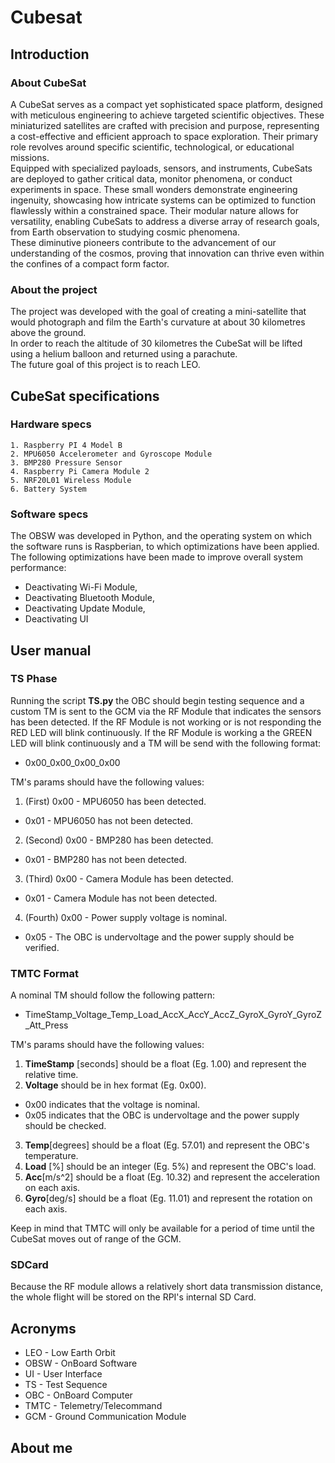 # Cubesat

## Introduction

### About CubeSat

A CubeSat serves as a compact yet sophisticated space platform, designed with meticulous engineering to achieve targeted scientific objectives. These miniaturized satellites are crafted with precision and purpose, representing a cost-effective and efficient approach to space exploration. Their primary role revolves around specific scientific, technological, or educational missions. <br>
Equipped with specialized payloads, sensors, and instruments, CubeSats are deployed to gather critical data, monitor phenomena, or conduct experiments in space. These small wonders demonstrate engineering ingenuity, showcasing how intricate systems can be optimized to function flawlessly within a constrained space. Their modular nature allows for versatility, enabling CubeSats to address a diverse array of research goals, from Earth observation to studying cosmic phenomena. <br>
These diminutive pioneers contribute to the advancement of our understanding of the cosmos, proving that innovation can thrive even within the confines of a compact form factor.

### About the project

The project was developed with the goal of creating a mini-satellite that would photograph and film the Earth's curvature at about 30 kilometres above the ground. <br>
In order to reach the altitude of 30 kilometres the CubeSat will be lifted using a helium balloon and returned using a parachute. <br>
The future goal of this project is to reach LEO.

## CubeSat specifications

### Hardware specs

    1. Raspberry PI 4 Model B
    2. MPU6050 Accelerometer and Gyroscope Module
    3. BMP280 Pressure Sensor
    4. Raspberry Pi Camera Module 2
    5. NRF20L01 Wireless Module
    6. Battery System 

### Software specs

The OBSW was developed in Python, and the operating system on which the software runs is Raspberian, to which optimizations have been applied. <br>
The following optimizations have been made to improve overall system performance:

- Deactivating Wi-Fi Module,
- Deactivating Bluetooth Module,
- Deactivating Update Module,
- Deactivating UI


## User manual

### TS Phase

Running the script <b>TS.py</b> the OBC should begin testing sequence and a custom TM is sent to the GCM via the RF Module that indicates the sensors has been detected.
If the RF Module is not working or is not responding the RED LED will blink continuously.
If the RF Module is working a the GREEN LED will blink continuously and a TM will be send with the following format:
- 0x00_0x00_0x00_0x00

TM's params should have the following values:

1. (First) 0x00 - MPU6050 has been detected.

- 0x01 - MPU6050 has not been detected.

2. (Second) 0x00 - BMP280 has been detected.

- 0x01 - BMP280 has not been detected.

3. (Third) 0x00 - Camera Module has been detected.

- 0x01 - Camera Module has not been detected.

4. (Fourth) 0x00 - Power supply voltage is nominal.

- 0x05 - The OBC is undervoltage and the power supply should be verified.

### TMTC Format

A nominal TM should follow the following pattern:

- TimeStamp_Voltage_Temp_Load_AccX_AccY_AccZ_GyroX_GyroY_GyroZ_Att_Press

TM's params should have the following values:

1. <b>TimeStamp</b> [seconds] should be a float (Eg. 1.00) and represent the relative time. 
2. <b>Voltage</b> should be in hex format (Eg. 0x00).

- 0x00 indicates that the voltage is nominal.
- 0x05 indicates that the OBC is undervoltage and the power supply should be checked.

3. <b>Temp</b>[degrees] should be a float (Eg. 57.01) and represent the OBC's temperature.
4. <b>Load</b> [%] should be an integer (Eg. 5%) and represent the OBC's load.
5. <b>Acc</b>[m/s^2] should be a float (Eg. 10.32) and represent the acceleration on each axis.
6. <b>Gyro</b>[deg/s] should be a float (Eg. 11.01) and represent the rotation on each axis.

Keep in mind that TMTC will only be available for a period of time until the CubeSat moves out of range of the GCM.

### SDCard
Because the RF module allows a relatively short data transmission distance, the whole flight will be stored on the RPI's internal SD Card.
## Acronyms

- LEO - Low Earth Orbit
- OBSW - OnBoard Software
- UI - User Interface
- TS - Test Sequence
- OBC - OnBoard Computer
- TMTC - Telemetry/Telecommand
- GCM - Ground Communication Module

## About me

